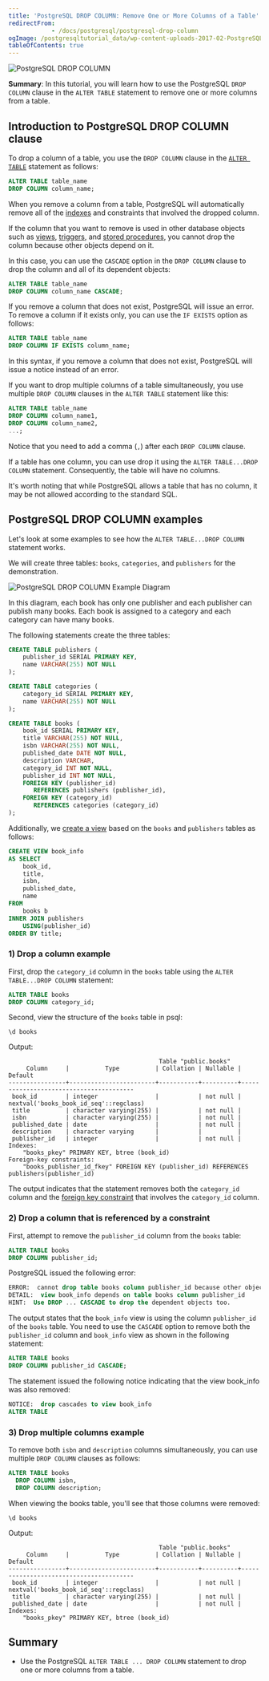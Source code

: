 ```yaml
---
title: 'PostgreSQL DROP COLUMN: Remove One or More Columns of a Table'
redirectFrom: 
            - /docs/postgresql/postgresql-drop-column
ogImage: /postgresqltutorial_data/wp-content-uploads-2017-02-PostgreSQL-Drop-Column-300x128.png
tableOfContents: true
---
```


![PostgreSQL DROP COLUMN](/postgresqltutorial_data/wp-content-uploads-2017-02-PostgreSQL-Drop-Column-300x128.png)

**Summary**: In this tutorial, you will learn how to use the PostgreSQL `DROP COLUMN` clause in the `ALTER TABLE` statement to remove one or more columns from a table.

## Introduction to PostgreSQL DROP COLUMN clause

To drop a column of a table, you use the `DROP COLUMN` clause in the [`ALTER TABLE`](/docs/postgresql/postgresql-alter-table) statement as follows:

```sql
ALTER TABLE table_name
DROP COLUMN column_name;
```

When you remove a column from a table, PostgreSQL will automatically remove all of the [indexes](/docs/postgresql/postgresql-indexes) and constraints that involved the dropped column.

If the column that you want to remove is used in other database objects such as [views](/docs/postgresql/postgresql-views), [triggers](/docs/postgresql/postgresql-triggers), and [stored procedures](/docs/postgresql/postgresql-stored-procedures), you cannot drop the column because other objects depend on it.

In this case, you can use the `CASCADE` option in the `DROP COLUMN` clause to drop the column and all of its dependent objects:

```sql
ALTER TABLE table_name
DROP COLUMN column_name CASCADE;
```

If you remove a column that does not exist, PostgreSQL will issue an error. To remove a column if it exists only, you can use the `IF EXISTS` option as follows:

```sql
ALTER TABLE table_name
DROP COLUMN IF EXISTS column_name;
```

In this syntax, if you remove a column that does not exist, PostgreSQL will issue a notice instead of an error.

If you want to drop multiple columns of a table simultaneously, you use multiple `DROP COLUMN` clauses in the `ALTER TABLE` statement like this:

```sql
ALTER TABLE table_name
DROP COLUMN column_name1,
DROP COLUMN column_name2,
...;
```

Notice that you need to add a comma (`,`) after each `DROP COLUMN` clause.

If a table has one column, you can use drop it using the `ALTER TABLE...DROP COLUMN` statement. Consequently, the table will have no columns.

It's worth noting that while PostgreSQL allows a table that has no column, it may be not allowed according to the standard SQL.

## PostgreSQL DROP COLUMN examples

Let's look at some examples to see how the `ALTER TABLE...DROP COLUMN` statement works.

We will create three tables: `books`, `categories`, and `publishers` for the demonstration.

![PostgreSQL DROP COLUMN Example Diagram](/postgresqltutorial_data/wp-content-uploads-2017-02-PostgreSQL-DROP-COLUMN-Example-Diagram.png)

In this diagram, each book has only one publisher and each publisher can publish many books. Each book is assigned to a category and each category can have many books.

The following statements create the three tables:

```sql
CREATE TABLE publishers (
    publisher_id SERIAL PRIMARY KEY,
    name VARCHAR(255) NOT NULL
);

CREATE TABLE categories (
    category_id SERIAL PRIMARY KEY,
    name VARCHAR(255) NOT NULL
);

CREATE TABLE books (
    book_id SERIAL PRIMARY KEY,
    title VARCHAR(255) NOT NULL,
    isbn VARCHAR(255) NOT NULL,
    published_date DATE NOT NULL,
    description VARCHAR,
    category_id INT NOT NULL,
    publisher_id INT NOT NULL,
    FOREIGN KEY (publisher_id)
       REFERENCES publishers (publisher_id),
    FOREIGN KEY (category_id)
       REFERENCES categories (category_id)
);
```

Additionally, we [create a view](/docs/postgresql/postgresql-views/managing-postgresql-views) based on the `books` and `publishers` tables as follows:

```sql
CREATE VIEW book_info
AS SELECT
    book_id,
    title,
    isbn,
    published_date,
    name
FROM
    books b
INNER JOIN publishers
    USING(publisher_id)
ORDER BY title;
```

### 1) Drop a column example

First, drop the `category_id` column in the `books` table using the `ALTER TABLE...DROP COLUMN` statement:

```sql
ALTER TABLE books
DROP COLUMN category_id;
```

Second, view the structure of the `books` table in psql:

```
\d books
```

Output:

```
                                          Table "public.books"
     Column     |          Type          | Collation | Nullable |                Default
----------------+------------------------+-----------+----------+----------------------------------------
 book_id        | integer                |           | not null | nextval('books_book_id_seq'::regclass)
 title          | character varying(255) |           | not null |
 isbn           | character varying(255) |           | not null |
 published_date | date                   |           | not null |
 description    | character varying      |           |          |
 publisher_id   | integer                |           | not null |
Indexes:
    "books_pkey" PRIMARY KEY, btree (book_id)
Foreign-key constraints:
    "books_publisher_id_fkey" FOREIGN KEY (publisher_id) REFERENCES publishers(publisher_id)
```

The output indicates that the statement removes both the `category_id` column and the [foreign key constraint](/docs/postgresql/postgresql-foreign-key) that involves the `category_id` column.

### 2) Drop a column that is referenced by a constraint

First, attempt to remove the `publisher_id` column from the `books` table:

```sql
ALTER TABLE books
DROP COLUMN publisher_id;
```

PostgreSQL issued the following error:

```sql
ERROR:  cannot drop table books column publisher_id because other objects depend on it
DETAIL:  view book_info depends on table books column publisher_id
HINT:  Use DROP ... CASCADE to drop the dependent objects too.
```

The output states that the `book_info` view is using the column `publisher_id` of the `books` table. You need to use the `CASCADE` option to remove both the `publisher_id` column and `book_info` view as shown in the following statement:

```sql
ALTER TABLE books
DROP COLUMN publisher_id CASCADE;
```

The statement issued the following notice indicating that the view book_info was also removed:

```sql
NOTICE:  drop cascades to view book_info
ALTER TABLE
```

### 3) Drop multiple columns example

To remove both `isbn` and `description` columns simultaneously, you can use multiple `DROP COLUMN` clauses as follows:

```sql
ALTER TABLE books
  DROP COLUMN isbn,
  DROP COLUMN description;
```

When viewing the books table, you'll see that those columns were removed:

```
\d books
```

Output:

```
                                          Table "public.books"
     Column     |          Type          | Collation | Nullable |                Default
----------------+------------------------+-----------+----------+----------------------------------------
 book_id        | integer                |           | not null | nextval('books_book_id_seq'::regclass)
 title          | character varying(255) |           | not null |
 published_date | date                   |           | not null |
Indexes:
    "books_pkey" PRIMARY KEY, btree (book_id)
```

## Summary

- Use the PostgreSQL `ALTER TABLE ... DROP COLUMN` statement to drop one or more columns from a table.
